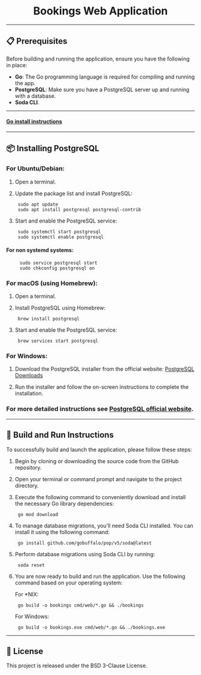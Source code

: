 <div align="center">
    <h1><strong>Bookings Web Application</strong></h1>
</div>

---


## 📋 Prerequisites

Before building and running the application, ensure you have the following in place:

- **Go**: The Go programming language is required for compiling and running the app.
- **PostgreSQL**: Make sure you have a PostgreSQL server up and running with a database.
- **Soda CLI**.


---

#### [Go install instructions](https://go.dev/doc/install)

---

## 📦 Installing PostgreSQL

### For Ubuntu/Debian:

1. Open a terminal.

2. Update the package list and install PostgreSQL:
  
  
        sudo apt update
        sudo apt install postgresql postgresql-contrib


3. Start and enable the PostgreSQL service:

  
        sudo systemctl start postgresql
        sudo systemctl enable postgresql

#### For non systemd systems:

         sudo service postgresql start
         sudo chkconfig postgresql on

### For macOS (using Homebrew):

1. Open a terminal.

2. Install PostgreSQL using Homebrew:


        brew install postgresql


3. Start and enable the PostgreSQL service:

        brew services start postgresql


### For Windows:

1. Download the PostgreSQL installer from the official website: [PostgreSQL Downloads](https://www.postgresql.org/download/)

2. Run the installer and follow the on-screen instructions to complete the installation.



### For more detailed instructions see [PostgreSQL official website](https://www.postgresql.org/).


---

## 🚀 Build and Run Instructions

To successfully build and launch the application, please follow these steps:

1. Begin by cloning or downloading the source code from the GitHub repository.

2. Open your terminal or command prompt and navigate to the project directory.

3. Execute the following command to conveniently download and install the necessary Go library dependencies:


        go mod download

4. To manage database migrations, you'll need Soda CLI installed. You can install it using the following command:


        go install github.com/gobuffalo/pop/v5/soda@latest


5. Perform database migrations using Soda CLI by running:


        soda reset


6. You are now ready to build and run the application. Use the following command based on your operating system:

    For *NIX:

        go build -o bookings cmd/web/*.go && ./bookings


    For Windows:

        go build -o bookings.exe cmd/web/*.go && ./bookings.exe


---

## 📜 License

This project is released under the BSD 3-Clause License.
